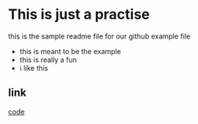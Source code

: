 # This is just a practise

this is the sample readme file for our github example file

- this is meant to be the example
- this is really a fun
- i like this

## link

[code](http//www.google.com)
